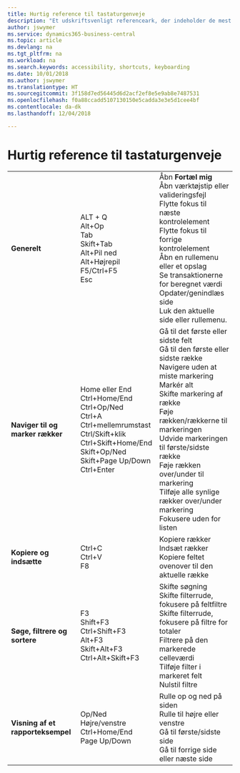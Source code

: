 ```yaml
---
title: Hurtig reference til tastaturgenveje
description: "Et udskriftsvenligt referenceark, der indeholder de mest populære tastaturgenveje."
author: jswymer
ms.service: dynamics365-business-central
ms.topic: article
ms.devlang: na
ms.tgt_pltfrm: na
ms.workload: na
ms.search.keywords: accessibility, shortcuts, keyboarding
ms.date: 10/01/2018
ms.author: jswymer
ms.translationtype: HT
ms.sourcegitcommit: 3f158d7ed56445d6d2acf2ef8e5e9ab8e7487531
ms.openlocfilehash: f0a88ccadd5107130150e5cadda3e3e5d1cee4bf
ms.contentlocale: da-dk
ms.lasthandoff: 12/04/2018

---
```


# <a name="keyboard-shortcuts-quick-reference"></a>Hurtig reference til tastaturgenveje

||||  
|----------------|-----------|----------------|
|**Generelt**|ALT + Q<br />Alt+Op<br />Tab<br />Skift+Tab<br />Alt+Pil ned<br />Alt+Højrepil<br />F5/Ctrl+F5<br />Esc|Åbn **Fortæl mig**<br />Åbn værktøjstip eller valideringsfejl<br />Flytte fokus til næste kontrolelement<br />Flytte fokus til forrige kontrolelement<br />Åbn en rullemenu eller et opslag<br />Se transaktionerne for beregnet værdi<br />Opdater/genindlæs side<br />Luk den aktuelle side eller rullemenu.|
|**Naviger til og marker rækker**| Home eller End<br />Ctrl+Home/End <br />Ctrl+Op/Ned<br />Ctrl+A <br />Ctrl+mellemrumstast<br />Ctrl/Skift+klik<br />Ctrl+Skift+Home/End<br />Skift+Op/Ned<br />Skift+Page Up/Down<br />Ctrl+Enter| Gå til det første eller sidste felt<br />Gå til den første eller sidste række<br />Navigere uden at miste markering<br />Markér alt<br />Skifte markering af række<br /> Føje rækken/rækkerne til markeringen<br />Udvide markeringen til første/sidste række<br />Føje rækken over/under til markering<br />Tilføje alle synlige rækker over/under markering<br />Fokusere uden for listen|
|**Kopiere og indsætte**|Ctrl+C<br />Ctrl+V<br />F8|Kopiere rækker<br />Indsæt rækker<br />Kopiere feltet ovenover til den aktuelle række|
|**Søge, filtrere og sortere**|F3<br />Shift+F3<br />Ctrl+Shift+F3<br />Alt+F3<br />Skift+Alt+F3<br />Ctrl+Alt+Skift+F3|Skifte søgning<br />Skifte filterrude, fokusere på feltfiltre<br />Skifte filterrude, fokusere på filtre for totaler<br />Filtrere på den markerede celleværdi<br />Tilføje filter i markeret felt<br />Nulstil filtre|
|**Visning af et rapporteksempel**|Op/Ned<br />Højre/venstre<br />Ctrl+Home/End<br />Page Up/Down|Rulle op og ned på siden<br />Rulle til højre eller venstre <br />Gå til første/sidste side<br />Gå til forrige side eller næste side|

